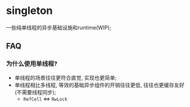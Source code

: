 # singleton

一些纯单线程的异步基础设施和runtime(WIP);

## FAQ

### 为什么使用单线程?

- 单线程的场景往往更符合直觉, 实现也更简单;
- 单线程相比多线程, 等效的基础异步组件的开销往往更低, 往往也更缓存友好(不需要线程同步);
    - `RefCell` <=> `RwLock`
